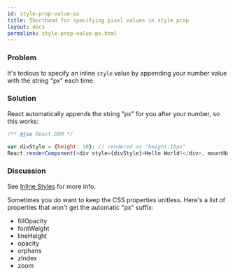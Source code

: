 ```yaml
---
id: style-prop-value-px
title: Shorthand for specifying pixel values in style prop
layout: docs
permalink: style-prop-value-px.html
---
```


### Problem
It's tedious to specify an inline `style` value by appending your number value with the string "px" each time.

### Solution
React automatically appends the string "px" for you after your number, so this works:

```js
/** @jsx React.DOM */

var divStyle = {height: 10}; // rendered as "height:10px"
React.renderComponent(<div style={divStyle}>Hello World!</div>, mountNode);
```

### Discussion
See [Inline Styles](/react/docs/cookbook/inline-styles.html) for more info.

Sometimes you _do_ want to keep the CSS properties unitless. Here's a list of properties that won't get the automatic "px" suffix:

- fillOpacity
- fontWeight
- lineHeight
- opacity
- orphans
- zIndex
- zoom
